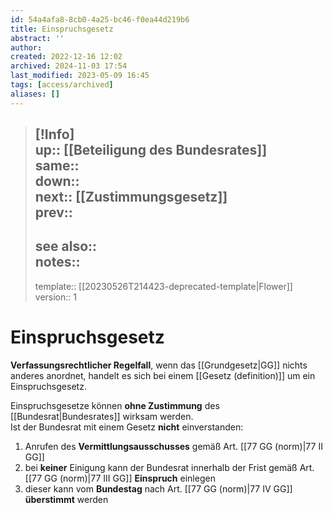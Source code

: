 ```yaml
---
id: 54a4afa8-8cb0-4a25-bc46-f0ea44d219b6
title: Einspruchsgesetz
abstract: ''
author: 
created: 2022-12-16 12:02
archived: 2024-11-03 17:54
last_modified: 2023-05-09 16:45
tags: [access/archived]
aliases: []
---
```


> [!Info]  
> up:: [[Beteiligung des Bundesrates]]  
> same::  
> down::  
> next:: [[Zustimmungsgesetz]]  
> prev::
> ---  
> see also::  
> notes::
> ---
> template:: [[20230526T214423-deprecated-template|Flower]]  
> version:: 1 

# Einspruchsgesetz

**Verfassungsrechtlicher Regelfall**, wenn das [[Grundgesetz|GG]] nichts anderes anordnet, handelt es sich bei einem [[Gesetz (definition)]] um ein Einspruchsgesetz.

Einspruchsgesetze können **ohne Zustimmung** des [[Bundesrat|Bundesrates]] wirksam werden.  
Ist der Bundesrat mit einem Gesetz **nicht** einverstanden:

1. Anrufen des **Vermittlungsausschusses** gemäß Art. [[77 GG (norm)|77 II GG]]
2. bei **keiner** Einigung kann der Bundesrat innerhalb der Frist gemäß Art. [[77 GG (norm)|77 III GG]] **Einspruch** einlegen
3. dieser kann vom **Bundestag** nach Art. [[77 GG (norm)|77 IV GG]] **überstimmt** werden  
